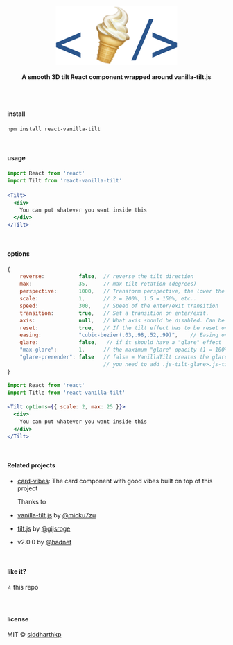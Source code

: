 <p align="center">
  <img src="logo.png"/>
  <br><br>
  <b>A smooth 3D tilt React component wrapped around vanilla-tilt.js</b>
  <br><br>
</p>

&nbsp;

#### install

```
npm install react-vanilla-tilt
```

&nbsp;

#### usage

```jsx
import React from 'react'
import Tilt from 'react-vanilla-tilt'

<Tilt>
  <div>
    You can put whatever you want inside this
  </div>
</Tilt>
```

&nbsp;

#### options

```js
{
    reverse:           false,  // reverse the tilt direction
    max:               35,     // max tilt rotation (degrees)
    perspective:       1000,   // Transform perspective, the lower the more extreme the tilt gets.
    scale:             1,      // 2 = 200%, 1.5 = 150%, etc..
    speed:             300,    // Speed of the enter/exit transition
    transition:        true,   // Set a transition on enter/exit.
    axis:              null,   // What axis should be disabled. Can be X or Y.
    reset:             true,   // If the tilt effect has to be reset on exit.
    easing:            "cubic-bezier(.03,.98,.52,.99)",    // Easing on enter/exit.
    glare:             false,   // if it should have a "glare" effect
    "max-glare":       1,      // the maximum "glare" opacity (1 = 100%, 0.5 = 50%)
    "glare-prerender": false   // false = VanillaTilt creates the glare elements for you, otherwise
                               // you need to add .js-tilt-glare>.js-tilt-glare-inner by yourself
}
```

```jsx
import React from 'react'
import Title from 'react-vanilla-tilt'

<Tilt options={{ scale: 2, max: 25 }}>
  <div>
    You can put whatever you want inside this
  </div>
</Tilt>
```

&nbsp;

#### Related projects

- [card-vibes](https://github.com/siddharthkp/card-vibes): The card component with good vibes built on top of this project

  Thanks to
- [vanilla-tilt.js](https://github.com/micku7zu/vanilla-tilt.js) by [@micku7zu](https://github.com/micku7zu)
- [tilt.js](https://github.com/gijsroge/tilt.js) by [@gijsroge](https://github.com/gijsroge)
- v2.0.0 by [@hadnet](https:github.com/hadnet)

&nbsp;

#### like it?

:star: this repo

&nbsp;

#### license

MIT © [siddharthkp](https://github.com/siddharthkp)
